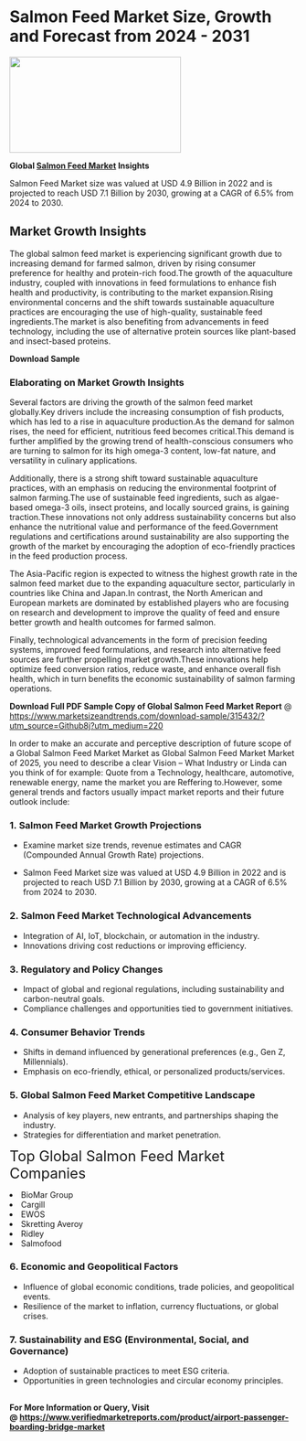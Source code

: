 <H1>Salmon Feed Market Size, Growth and Forecast from 2024 - 2031</H1><img class="aligncenter size-medium wp-image-584254" src="https://thirdeyenews.in/wp-content/uploads/2024/09/Global-Market-Research-300x168.jpeg" alt="" width="300" height="168" /><p><strong>Global&nbsp;<a href="https://www.marketsizeandtrends.com/download-sample/315432/?utm_source=Github8j?utm_medium=220">Salmon Feed Market</a> Insights</strong></p><p>Salmon Feed Market size was valued at USD 4.9 Billion in 2022 and is projected to reach USD 7.1 Billion by 2030, growing at a CAGR of 6.5% from 2024 to 2030.</p><p><h2>Market Growth Insights</h2> <p>The global salmon feed market is experiencing significant growth due to increasing demand for farmed salmon, driven by rising consumer preference for healthy and protein-rich food.The growth of the aquaculture industry, coupled with innovations in feed formulations to enhance fish health and productivity, is contributing to the market expansion.Rising environmental concerns and the shift towards sustainable aquaculture practices are encouraging the use of high-quality, sustainable feed ingredients.The market is also benefiting from advancements in feed technology, including the use of alternative protein sources like plant-based and insect-based proteins.</p> <p><strong>Download Sample</strong></p> <h3>Elaborating on Market Growth Insights</h3> <p>Several factors are driving the growth of the salmon feed market globally.Key drivers include the increasing consumption of fish products, which has led to a rise in aquaculture production.As the demand for salmon rises, the need for efficient, nutritious feed becomes critical.This demand is further amplified by the growing trend of health-conscious consumers who are turning to salmon for its high omega-3 content, low-fat nature, and versatility in culinary applications.</p> <p>Additionally, there is a strong shift toward sustainable aquaculture practices, with an emphasis on reducing the environmental footprint of salmon farming.The use of sustainable feed ingredients, such as algae-based omega-3 oils, insect proteins, and locally sourced grains, is gaining traction.These innovations not only address sustainability concerns but also enhance the nutritional value and performance of the feed.Government regulations and certifications around sustainability are also supporting the growth of the market by encouraging the adoption of eco-friendly practices in the feed production process.</p> <p>The Asia-Pacific region is expected to witness the highest growth rate in the salmon feed market due to the expanding aquaculture sector, particularly in countries like China and Japan.In contrast, the North American and European markets are dominated by established players who are focusing on research and development to improve the quality of feed and ensure better growth and health outcomes for farmed salmon.</p> <p>Finally, technological advancements in the form of precision feeding systems, improved feed formulations, and research into alternative feed sources are further propelling market growth.These innovations help optimize feed conversion ratios, reduce waste, and enhance overall fish health, which in turn benefits the economic sustainability of salmon farming operations.</p> <p><span class=""><strong>Download Full PDF Sample Copy of Global Salmon Feed Market Report</strong> @ <a href="https://www.marketsizeandtrends.com/download-sample/315432/?utm_source=Github8j?utm_medium=220" target="_blank">https://www.marketsizeandtrends.com/download-sample/315432/?utm_source=Github8j?utm_medium=220</a></span></p><p>In order to make an accurate and perceptive description of future scope of a Global&nbsp;Salmon Feed Market Market as Global&nbsp;Salmon Feed Market Market of 2025, you need to describe a clear Vision &ndash; What Industry or Linda can you think of for example: Quote from a Technology, healthcare, automotive, renewable energy, name the market you are Reffering to.However, some general trends and factors usually impact market reports and their future outlook include:</p><h3>1.&nbsp;<strong>Salmon Feed Market Growth Projections</strong></h3><ul><li>Examine market size trends, revenue estimates and CAGR (Compounded Annual Growth Rate) projections.</li><li><p>Salmon Feed Market size was valued at USD 4.9 Billion in 2022 and is projected to reach USD 7.1 Billion by 2030, growing at a CAGR of 6.5% from 2024 to 2030.</p></li></ul><h3>2.&nbsp;<strong>Salmon Feed Market Technological Advancements</strong></h3><ul><li>Integration of AI, IoT, blockchain, or automation in the industry.</li><li>Innovations driving cost reductions or improving efficiency.</li></ul><h3>3.&nbsp;<strong>Regulatory and Policy Changes</strong></h3><ul><li>Impact of global and regional regulations, including sustainability and carbon-neutral goals.</li><li>Compliance challenges and opportunities tied to government initiatives.</li></ul><h3>4.&nbsp;<strong>Consumer Behavior Trends</strong></h3><ul><li>Shifts in demand influenced by generational preferences (e.g., Gen Z, Millennials).</li><li>Emphasis on eco-friendly, ethical, or personalized products/services.</li></ul><h3>5.&nbsp;<strong>Global Salmon Feed Market Competitive Landscape</strong></h3><ul><li>Analysis of key players, new entrants, and partnerships shaping the industry.</li><li>Strategies for differentiation and market penetration.</li></ul><p data-pm-slice="1 1 []"><span style="color: inherit; font-family: inherit; font-size: 25px;">Top Global Salmon Feed Market Companies</span></p><div class="" data-test-id=""><p><li>BioMar Group</li><li> Cargill</li><li> EWOS</li><li> Skretting Averoy</li><li> Ridley</li><li> Salmofood</li></p></div><h3>6.&nbsp;<strong>Economic and Geopolitical Factors</strong></h3><ul><li>Influence of global economic conditions, trade policies, and geopolitical events.</li><li>Resilience of the market to inflation, currency fluctuations, or global crises.</li></ul><h3>7.&nbsp;<strong>Sustainability and ESG (Environmental, Social, and Governance)</strong></h3><ul><li>Adoption of sustainable practices to meet ESG criteria.</li><li>Opportunities in green technologies and circular economy principles.</li></ul><h2><strong style="font-size: 14px;">For More Information or Query, Visit @&nbsp;</strong><a style="background-color: #ffffff; font-size: 14px;" href="https://www.marketsizeandtrends.com/report/salmon-feed-market/" target="_blank">https://www.verifiedmarketreports.com/product/airport-passenger-boarding-bridge-market</a></h2>